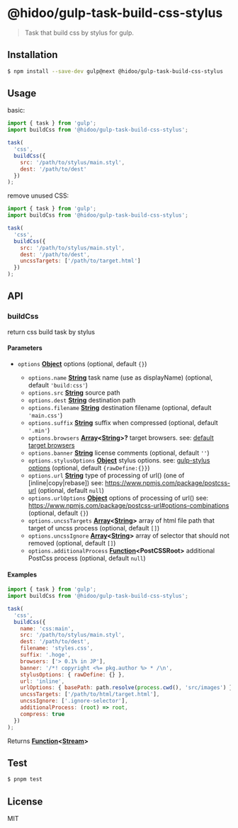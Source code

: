# @hidoo/gulp-task-build-css-stylus

> Task that build css by stylus for gulp.

## Installation

```sh
$ npm install --save-dev gulp@next @hidoo/gulp-task-build-css-stylus
```

## Usage

basic:

```js
import { task } from 'gulp';
import buildCss from '@hidoo/gulp-task-build-css-stylus';

task(
  'css',
  buildCss({
    src: '/path/to/stylus/main.styl',
    dest: '/path/to/dest'
  })
);
```

remove unused CSS:

```js
import { task } from 'gulp';
import buildCss from '@hidoo/gulp-task-build-css-stylus';

task(
  'css',
  buildCss({
    src: '/path/to/stylus/main.styl',
    dest: '/path/to/dest',
    uncssTargets: ['/path/to/target.html']
  })
);
```

## API

<!-- Generated by documentation.js. Update this documentation by updating the source code. -->

### buildCss

return css build task by stylus

#### Parameters

- `options` **[Object](https://developer.mozilla.org/docs/Web/JavaScript/Reference/Global_Objects/Object)** options (optional, default `{}`)

  - `options.name` **[String](https://developer.mozilla.org/docs/Web/JavaScript/Reference/Global_Objects/String)** task name (use as displayName) (optional, default `'build:css'`)
  - `options.src` **[String](https://developer.mozilla.org/docs/Web/JavaScript/Reference/Global_Objects/String)** source path
  - `options.dest` **[String](https://developer.mozilla.org/docs/Web/JavaScript/Reference/Global_Objects/String)** destination path
  - `options.filename` **[String](https://developer.mozilla.org/docs/Web/JavaScript/Reference/Global_Objects/String)** destination filename (optional, default `'main.css'`)
  - `options.suffix` **[String](https://developer.mozilla.org/docs/Web/JavaScript/Reference/Global_Objects/String)** suffix when compressed (optional, default `'.min'`)
  - `options.browsers` **[Array](https://developer.mozilla.org/docs/Web/JavaScript/Reference/Global_Objects/Array)<[String](https://developer.mozilla.org/docs/Web/JavaScript/Reference/Global_Objects/String)>?** target browsers.
    see: [default target browsers](http://browserl.ist/?q=%3E+0.5%25+in+JP%2C+ie%3E%3D+10%2C+android+%3E%3D+4.4)
  - `options.banner` **[String](https://developer.mozilla.org/docs/Web/JavaScript/Reference/Global_Objects/String)** license comments (optional, default `''`)
  - `options.stylusOptions` **[Object](https://developer.mozilla.org/docs/Web/JavaScript/Reference/Global_Objects/Object)** stylus options.
    see: [gulp-stylus options](https://www.npmjs.com/package/gulp-stylus) (optional, default `{rawDefine:{}}`)
  - `options.url` **[String](https://developer.mozilla.org/docs/Web/JavaScript/Reference/Global_Objects/String)** type of processing of url() (one of \[inline|copy|rebase])
    see: <https://www.npmjs.com/package/postcss-url> (optional, default `null`)
  - `options.urlOptions` **[Object](https://developer.mozilla.org/docs/Web/JavaScript/Reference/Global_Objects/Object)** options of processing of url()
    see: <https://www.npmjs.com/package/postcss-url#options-combinations> (optional, default `{}`)
  - `options.uncssTargets` **[Array](https://developer.mozilla.org/docs/Web/JavaScript/Reference/Global_Objects/Array)<[String](https://developer.mozilla.org/docs/Web/JavaScript/Reference/Global_Objects/String)>** array of html file path that target of uncss process (optional, default `[]`)
  - `options.uncssIgnore` **[Array](https://developer.mozilla.org/docs/Web/JavaScript/Reference/Global_Objects/Array)<[String](https://developer.mozilla.org/docs/Web/JavaScript/Reference/Global_Objects/String)>** array of selector that should not removed (optional, default `[]`)
  - `options.additionalProcess` **[Function](https://developer.mozilla.org/docs/Web/JavaScript/Reference/Statements/function)\<PostCSSRoot>** additional PostCss process (optional, default `null`)

#### Examples

```javascript
import { task } from 'gulp';
import buildCss from '@hidoo/gulp-task-build-css-stylus';

task(
  'css',
  buildCss({
    name: 'css:main',
    src: '/path/to/stylus/main.styl',
    dest: '/path/to/dest',
    filename: 'styles.css',
    suffix: '.hoge',
    browsers: ['> 0.1% in JP'],
    banner: '/*! copyright <%= pkg.author %> * /\n',
    stylusOptions: { rawDefine: {} },
    url: 'inline',
    urlOptions: { basePath: path.resolve(process.cwd(), 'src/images') },
    uncssTargets: ['/path/to/html/target.html'],
    uncssIgnore: ['.ignore-selector'],
    additionalProcess: (root) => root,
    compress: true
  })
);
```

Returns **[Function](https://developer.mozilla.org/docs/Web/JavaScript/Reference/Statements/function)<[Stream](https://nodejs.org/api/stream.html)>**&#x20;

## Test

```sh
$ pnpm test
```

## License

MIT
